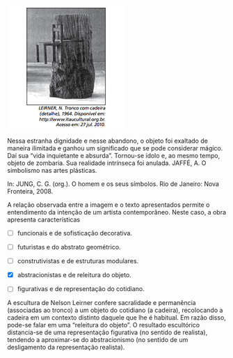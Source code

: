 

![](5f0aab21-e3f7-7a58-1c95-20da2f41b4d2.png)

Nessa estranha dignidade e nesse abandono, o objeto foi exaltado de maneira ilimitada e ganhou um significado que se pode considerar mágico. Daí sua “vida inquietante e absurda”. Tornou-se ídolo e, ao mesmo tempo, objeto de zombaria. Sua realidade intrínseca foi anulada. JAFFÉ, A. O simbolismo nas artes plásticas.

In: JUNG, C. G. (org.). O homem e os seus símbolos. Rio de Janeiro: Nova Fronteira, 2008.

A relação observada entre a imagem e o texto apresentados permite o entendimento da intenção de um artista contemporâneo. Neste caso, a obra apresenta características



- [ ] funcionais e de sofisticação decorativa.
- [ ] futuristas e do abstrato geométrico.
- [ ] construtivistas e de estruturas modulares.
- [x] abstracionistas e de releitura do objeto.
- [ ] figurativas e de representação do cotidiano.


A escultura de Nelson Leirner confere sacralidade e permanência (associadas ao tronco) a um objeto do cotidiano (a cadeira), recolocando a cadeira em um contexto distinto daquele que lhe é habitual. Em razão disso, pode-se falar em uma “releitura do objeto”. O resultado escultórico distancia-se de uma representação figurativa (no sentido de realista), tendendo a aproximar-se do abstracionismo (no sentido de um desligamento da representação realista).

